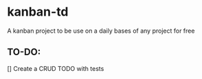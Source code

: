 # kanban-td

A kanban project to be use on a daily bases of any project for free

## TO-DO:

[] Create a CRUD TODO with tests
